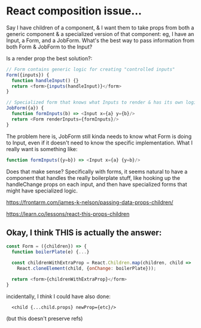 # React composition issue...

Say I have children of a component, & I want them to take props from both a generic component & a specialized version of that component: eg, I have an Input, a Form, and a JobForm. What's the best way to pass information from both Form & JobForm to the Input?

Is a render prop the best solution?:

```js
// Form contains generic logic for creating "controlled inputs"
Form({inputs}) {
  function handleInput() {}
  return <form>{inputs(handleInput)}</form>
}

// Specialized form that knows what Inputs to render & has its own logic to pass to the Inputs
JobForm({a}) {
  function formInputs(b) => <Input x={a} y={b}/>
  return <Form renderInputs={formInputs}/>
}

```

The problem here is, JobForm still kinda needs to know what Form is doing to Input, even if it doesn't need to know the specific implementation. What I really want is something like:

```js
function formInputs({y=b}) => <Input x={a} {y=b}/>
```

Does that make sense? Specifically with forms, it seems natural to have a component that handles the really boilerplate stuff, like hooking up the handleChange props on each input, and then have specialized forms that might have specialized logic.

https://frontarm.com/james-k-nelson/passing-data-props-children/

https://learn.co/lessons/react-this-props-children

## Okay, I think THIS is actually the answer:

```js
const Form = ({children}) => {
  function boilerPlate(e) {...}

  const childrenWithExtraProp = React.Children.map(children, child =>
    React.cloneElement(child, {onChange: boilerPlate}));

  return <form>{childrenWithExtraProp}</form>
}
```

incidentally, I _think_ I could have also done:

```
  <child {...child.props} newProp={etc}/>
```

(but this doesn't preserve refs)
